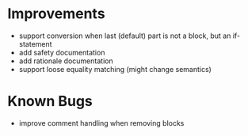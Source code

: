 # Improvements
* support conversion when last (default) part is not a block, but an if-statement
* add safety documentation
* add rationale documentation
* support loose equality matching (might change semantics)

# Known Bugs
* improve comment handling when removing blocks